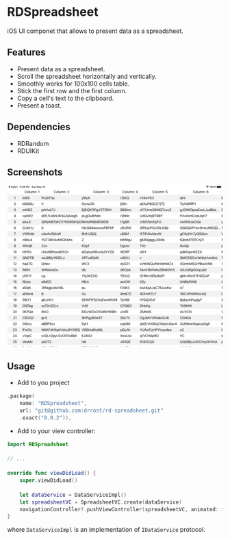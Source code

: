 # RDSpreadsheet

iOS UI componet that allows to present data as a spreadsheet.

## Features

* Present data as a spreadsheet.
* Scroll the spreadsheet horizontally and vertically.
* Smoothly works for 100x100 cells table.
* Stick the first row and the first column.
* Copy a cell's text to the clipboard.
* Present a toast.

## Dependencies

* RDRandom
* RDUIKit

## Screenshots

![](./docs/screen.png)

## Usage

* Add to you project

```swift
.package(
    name: "RDSpreadsheet",
    url: "git@github.com:drrost/rd-spreadsheet.git"
    .exact("0.0.2")),
```

* Add to your view controller:

```swift
import RDSpreadsheet

// ...

override func viewDidLoad() {
    super.viewDidLoad()

    let dataService = DataServiceImpl()
    let spreadsheetVC = SpreadsheetVC.create(dataService)
    navigationController?.pushViewController(spreadsheetVC, animated: false)
}
```

where `DataServiceImpl` is an implementation of `IDataService` protocol.
